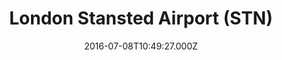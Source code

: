 ---
date: 2016-07-08T10:49:27.000Z
title: London Stansted Airport (STN)
latitude: 51.89036991471721
longitude: 0.2616527059581131
category: checkin
---